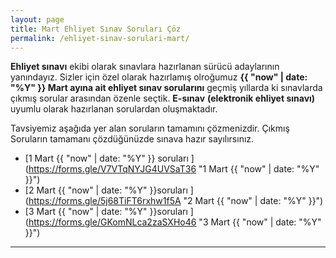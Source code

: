 ```yaml
---
layout: page
title: Mart Ehliyet Sınav Soruları Çöz
permalink: /ehliyet-sinav-sorulari-mart/
---
```

**Ehliyet sınavı** ekibi olarak sınavlara hazırlanan sürücü adaylarının yanındayız.  Sizler için özel olarak hazırlamış olroğumuz **{{ "now" | date: "%Y" }} Mart ayına ait ehliyet sınav sorularını** geçmiş yıllarda ki sınavlarda çıkmış sorular arasından özenle seçtik. **E-sınav**  **(elektronik ehliyet sınavı)**  uyumlu olarak hazırlanan sorulardan oluşmaktadır.

Tavsiyemiz aşağıda yer alan soruların tamamını çözmenizdir. Çıkmış Soruların tamamanı çözdüğünüzde sınava hazır sayılırsınız.
- [1 Mart {{ "now" | date: "%Y" }} soruları ](https://forms.gle/V7VTqNYJG4UVSaT36 "1 Mart {{ "now" | date: "%Y" }}")
- [2 Mart {{ "now" | date: "%Y" }}soruları ](https://forms.gle/5j68TiFT6rxhw1f5A "2 Mart {{ "now" | date: "%Y" }}")
- [3 Mart {{ "now" | date: "%Y" }}soruları ](https://forms.gle/GKomNLca2zaSXHo46 "3 Mart {{ "now" | date: "%Y" }}")




 



---

